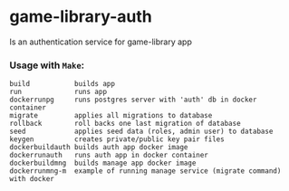 # game-library-auth
Is an authentication service for game-library app

### Usage with `Make`:
    build           builds app
    run             runs app
    dockerrunpg     runs postgres server with 'auth' db in docker container
    migrate         applies all migrations to database
    rollback        roll backs one last migration of database
    seed            applies seed data (roles, admin user) to database
    keygen          creates private/public key pair files
    dockerbuildauth builds auth app docker image
    dockerrunauth   runs auth app in docker container
    dockerbuildmng  builds manage app docker image
    dockerrunmng-m  example of running manage service (migrate command) with docker